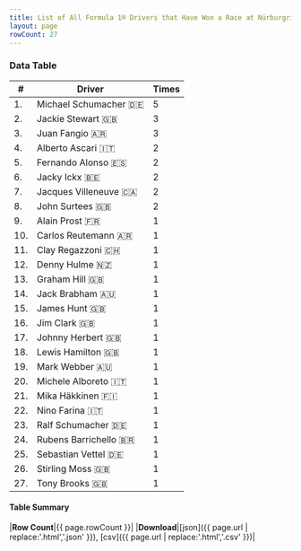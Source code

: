 ```yaml
---
title: List of All Formula 1® Drivers that Have Won a Race at Nürburgring
layout: page
rowCount: 27
---
```


<canvas id="chart" width="400" height="180"></canvas>
<script>
var data = {
    "datasets": [
        {
            "backgroundColor": [
                "#f3a935",
                "#f3a935",
                "#f3a935",
                "#f3a935",
                "#f3a935",
                "#f3a935",
                "#f3a935",
                "#f3a935",
                "#f3a935",
                "#f3a935",
                "#f3a935",
                "#f3a935",
                "#f3a935",
                "#f3a935",
                "#f3a935",
                "#f3a935",
                "#f3a935",
                "#f3a935",
                "#f3a935",
                "#f3a935",
                "#f3a935",
                "#f3a935",
                "#f3a935",
                "#f3a935",
                "#f3a935",
                "#f3a935",
                "#f3a935"
            ],
            "borderColor": [
                "#f68639",
                "#f68639",
                "#f68639",
                "#f68639",
                "#f68639",
                "#f68639",
                "#f68639",
                "#f68639",
                "#f68639",
                "#f68639",
                "#f68639",
                "#f68639",
                "#f68639",
                "#f68639",
                "#f68639",
                "#f68639",
                "#f68639",
                "#f68639",
                "#f68639",
                "#f68639",
                "#f68639",
                "#f68639",
                "#f68639",
                "#f68639",
                "#f68639",
                "#f68639",
                "#f68639"
            ],
            "borderWidth": 1,
            "data": [
                5.0,
                3.0,
                3.0,
                2.0,
                2.0,
                2.0,
                2.0,
                2.0,
                1.0,
                1.0,
                1.0,
                1.0,
                1.0,
                1.0,
                1.0,
                1.0,
                1.0,
                1.0,
                1.0,
                1.0,
                1.0,
                1.0,
                1.0,
                1.0,
                1.0,
                1.0,
                1.0
            ],
            "label": "Times"
        }
    ],
    "labels": [
        "Michael Schumacher",
        "Jackie Stewart",
        "Juan Fangio",
        "Alberto Ascari",
        "Fernando Alonso",
        "Jacky Ickx",
        "Jacques Villeneuve",
        "John Surtees",
        "Alain Prost",
        "Carlos Reutemann",
        "Clay Regazzoni",
        "Denny Hulme",
        "Graham Hill",
        "Jack Brabham",
        "James Hunt",
        "Jim Clark",
        "Johnny Herbert",
        "Lewis Hamilton",
        "Mark Webber",
        "Michele Alboreto",
        "Mika Häkkinen",
        "Nino Farina",
        "Ralf Schumacher",
        "Rubens Barrichello",
        "Sebastian Vettel",
        "Stirling Moss",
        "Tony Brooks"
    ]
};
var options = {
  legend: {
    display: false
  },
  scales: {
    xAxes: [{
      ticks: {
        beginAtZero: true,
        maxRotation: 180,
        display: window.innerWidth > 800
      }
    }],
    yAxes: [{
      ticks: {
        beginAtZero: true
      }
    }]
  },
  onResize: function(chart, size) {
    chart.options.scales.xAxes[0].ticks.display = size.width > 800;
  }
};
var chart = new Chart("chart", {
    data: data,
    type: 'bar',
    options: options
});
</script>

<!-- div id="chart-navigation">
<button onclick="window.location = chart.toBase64Image();">Save as Image</button>
<button onclick="window.location = chart.toBase64Image();">Hello</button>
<button onclick="window.location = chart.toBase64Image();">Hello</button>
<select>
<option>one</option>
<option>two</option>
<option>three</option>
</select>
</div -->




### Data Table

| # | Driver | Times |
|--|--|--|
| 1. | Michael Schumacher 🇩🇪 | 5 |
| 2. | Jackie Stewart 🇬🇧 | 3 |
| 3. | Juan Fangio 🇦🇷 | 3 |
| 4. | Alberto Ascari 🇮🇹 | 2 |
| 5. | Fernando Alonso 🇪🇸 | 2 |
| 6. | Jacky Ickx 🇧🇪 | 2 |
| 7. | Jacques Villeneuve 🇨🇦 | 2 |
| 8. | John Surtees 🇬🇧 | 2 |
| 9. | Alain Prost 🇫🇷 | 1 |
| 10. | Carlos Reutemann 🇦🇷 | 1 |
| 11. | Clay Regazzoni 🇨🇭 | 1 |
| 12. | Denny Hulme 🇳🇿 | 1 |
| 13. | Graham Hill 🇬🇧 | 1 |
| 14. | Jack Brabham 🇦🇺 | 1 |
| 15. | James Hunt 🇬🇧 | 1 |
| 16. | Jim Clark 🇬🇧 | 1 |
| 17. | Johnny Herbert 🇬🇧 | 1 |
| 18. | Lewis Hamilton 🇬🇧 | 1 |
| 19. | Mark Webber 🇦🇺 | 1 |
| 20. | Michele Alboreto 🇮🇹 | 1 |
| 21. | Mika Häkkinen 🇫🇮 | 1 |
| 22. | Nino Farina 🇮🇹 | 1 |
| 23. | Ralf Schumacher 🇩🇪 | 1 |
| 24. | Rubens Barrichello 🇧🇷 | 1 |
| 25. | Sebastian Vettel 🇩🇪 | 1 |
| 26. | Stirling Moss 🇬🇧 | 1 |
| 27. | Tony Brooks 🇬🇧 | 1 |

#### Table Summary

|**Row Count**|{{ page.rowCount }}|
|**Download**|[json]({{ page.url | replace:'.html','.json' }}), [csv]({{ page.url | replace:'.html','.csv' }})|
